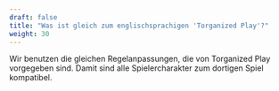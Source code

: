 ```yaml
---
draft: false
title: "Was ist gleich zum englischsprachigen 'Torganized Play'?"
weight: 30
---
```


Wir benutzen die gleichen Regelanpassungen, die von Torganized Play vorgegeben
sind. Damit sind alle Spielercharakter zum dortigen Spiel kompatibel.
